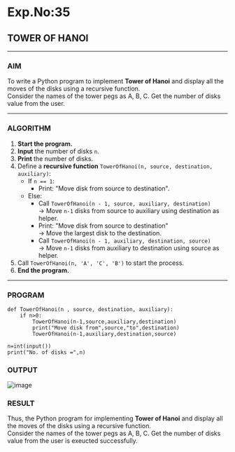 # Exp.No:35  
## TOWER OF HANOI

---
 
### AIM  
To write a Python program to implement **Tower of Hanoi** and display all the moves of the disks using a recursive function.  
Consider the names of the tower pegs as A, B, C. Get the number of disks value from the user.

---

### ALGORITHM  

1. **Start the program.**
2. **Input** the number of disks `n`.
3. **Print** the number of disks.
4. Define a **recursive function** `TowerOfHanoi(n, source, destination, auxiliary)`:
   - If `n == 1`:
     - Print: "Move disk from source to destination".
   - Else:
     - Call `TowerOfHanoi(n - 1, source, auxiliary, destination)`  
       → Move `n-1` disks from source to auxiliary using destination as helper.
     - Print: "Move disk from source to destination"  
       → Move the largest disk to the destination.
     - Call `TowerOfHanoi(n - 1, auxiliary, destination, source)`  
       → Move `n-1` disks from auxiliary to destination using source as helper.
5. Call `TowerOfHanoi(n, 'A', 'C', 'B')` to start the process.
6. **End the program.**

---

### PROGRAM  

```
def TowerOfHanoi(n , source, destination, auxiliary):
    if n>0:
        TowerOfHanoi(n-1,source,auxiliary,destination)
        print("Move disk from",source,"to",destination)
        TowerOfHanoi(n-1,auxiliary,destination,source)
        
n=int(input())
print("No. of disks =",n)
```

### OUTPUT

![image](https://github.com/user-attachments/assets/92313374-f11e-4b07-a1fa-2f06d7f6829c)

### RESULT

Thus, the Python program for implementing **Tower of Hanoi** and display all the moves of the disks using a recursive function.  
Consider the names of the tower pegs as A, B, C. Get the number of disks value from the user is exeucted successfully.
